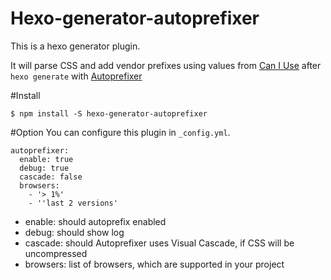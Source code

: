 Hexo-generator-autoprefixer
===========================

This is a hexo generator plugin. 

It will parse CSS and add vendor prefixes using values from [Can I Use](http://caniuse.com) after `hexo generate` with [Autoprefixer](https://www.npmjs.org/package/autoprefixer-core)

#Install
```
$ npm install -S hexo-generator-autoprefixer
```

#Option
You can configure this plugin in `_config.yml`.

```
autoprefixer:
  enable: true
  debug: true
  cascade: false
  browsers:
    - '> 1%'
    - ''last 2 versions'
```

* enable: should autoprefix enabled
* debug: should show log
* cascade: should Autoprefixer uses Visual Cascade, if CSS will be uncompressed
* browsers: list of browsers, which are supported in your project


